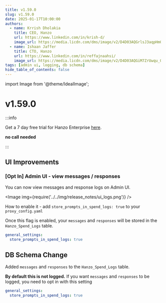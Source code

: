 ```yaml
---
title: v1.59.0
slug: v1.59.0
date: 2025-01-17T10:00:00
authors:
  - name: Krrish Dholakia
    title: CEO, Hanzo
    url: https://www.linkedin.com/in/krish-d/
    image_url: https://media.licdn.com/dms/image/v2/D4D03AQGrlsJ3aqpHmQ/profile-displayphoto-shrink_400_400/B4DZSAzgP7HYAg-/0/1737327772964?e=1743638400&v=beta&t=39KOXMUFedvukiWWVPHf3qI45fuQD7lNglICwN31DrI
  - name: Ishaan Jaffer
    title: CTO, Hanzo
    url: https://www.linkedin.com/in/reffajnaahsi/
    image_url: https://media.licdn.com/dms/image/v2/D4D03AQGiM7ZrUwqu_Q/profile-displayphoto-shrink_800_800/profile-displayphoto-shrink_800_800/0/1675971026692?e=1741824000&v=beta&t=eQnRdXPJo4eiINWTZARoYTfqh064pgZ-E21pQTSy8jc
tags: [admin ui, logging, db schema]
hide_table_of_contents: false
---
```


import Image from '@theme/IdealImage';

# v1.59.0



:::info

Get a 7 day free trial for Hanzo Enterprise [here](https://llm.ai/#trial).

**no call needed**

:::

## UI Improvements

### [Opt In] Admin UI - view messages / responses 

You can now view messages and response logs on Admin UI.

<Image img={require('../../img/release_notes/ui_logs.png')} />

How to enable it - add `store_prompts_in_spend_logs: true` to your `proxy_config.yaml`

Once this flag is enabled, your `messages` and `responses` will be stored in the `Hanzo_Spend_Logs` table.

```yaml
general_settings:
  store_prompts_in_spend_logs: true
```

## DB Schema Change

Added `messages` and `responses` to the `Hanzo_Spend_Logs` table.

**By default this is not logged.** If you want `messages` and `responses` to be logged, you need to opt in with this setting 

```yaml
general_settings:
  store_prompts_in_spend_logs: true
```


